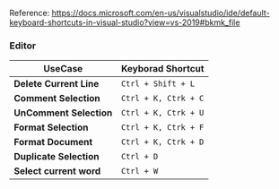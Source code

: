 Reference: https://docs.microsoft.com/en-us/visualstudio/ide/default-keyboard-shortcuts-in-visual-studio?view=vs-2019#bkmk_file


### Editor
UseCase                     | Keyborad Shortcut
----------------------------|---------------------
**Delete Current Line**     | `Ctrl + Shift + L`
**Comment Selection**       | `Ctrl + K, Ctrk + C`
**UnComment Selection**     | `Ctrl + K, Ctrk + U`
**Format Selection**        | `Ctrl + K, Ctrk + F`
**Format Document**         | `Ctrl + K, Ctrk + D`
**Duplicate Selection**     | `Ctrl + D`
**Select current word**     | `Ctrl + W`
